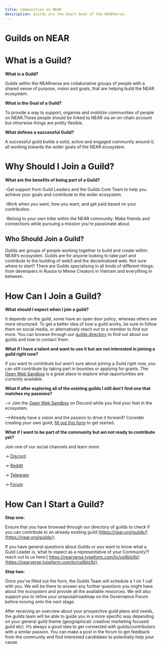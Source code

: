 ```yaml
---
title: Communities on NEAR
description: Guilds are the heart beat of the NEARVerse.
---
```


# Guilds on NEAR

<h1>What is a Guild?</h1>

**What is a Guild?** 

Guilds within the NEARverse are collaborative groups of people with a shared sense of purpose, vision and goals, that are helping build the NEAR ecosystem.

**What is the Goal of a Guild?** 

To provide a way to support, organise and mobilize communities of people on NEAR.These people should be linked to NEAR via an on-chain account but otherwise things are pretty flexible.

**What defines a successful Guild?**

A successful guild builds a solid, active and engaged community around it; all working towards the wider goals of the NEAR ecosystem. 

<h1>Why Should I Join a Guild?</h1>

**What are the benefits of being part of a Guild?**

-Get support from Guild Leaders and the Guilds Core Team to help you achieve your goals and contribute to the wider ecosystem. 

-Work when you want, how you want, and get paid based on your contribution.

-Belong to your own tribe within the NEAR community. Make friends and connections while pursuing a mission you’re passionate about.

<h2>Who Should Join a Guild?</h2>

Guilds are groups of people working together to build and create within NEAR’s ecosystem. Guilds are for anyone looking to take part and contribute to the building of web3 and the decentralized web. Not sure where to start? There are Guilds specialising in all kinds of different things: from developers in Russia to Meme Creators in Vietnam and everything in between. 

<h1> How Can I Join a Guild? </h1>

**What should I expect when I join a guild?**

It depends on the guild, some have an open door policy, whereas others are more structured. To get a better idea of how a guild works, be sure to follow them on social media, or alternatively reach out to a member to find out more. You can browse through our [guilds directory](https://near.org/guilds/) to find out about our guilds and how to contact them.

**What if I have a talent and want to use it but am not interested in joining a guild right now?**

If you want to contribute but aren’t sure about joining a Guild right now, you can still contribute by taking part in bounties or applying for grants. The [Open Web Sandbox](https://www.openwebsandbox.org/) is a great place to explore what opportunities are currently available. 

**What if after exploring all of the existing guilds I still don't find one that matches my passions?**

–> Join the [Open Web Sandbox](https://discord.com/invite/457bWnJqkQ) on Discord while you find your feet in the ecosystem. 

–>Already have a vision and the passion to drive it forward? Consider creating your own guild; [fill out this form](https://nearverse.typeform.com/to/vs6blz9z) to get started. 

**What if I want to be part of the community but am not ready to contribute yet?**

Join one of our social channels and learn more:

→ [Discord](https://discord.com/invite/UY9Xf2k)

→ [Reddit](https://www.reddit.com/r/nearprotocol)

→ [Telegram](https://t.me/cryptonear)

→ [Forum](https://gov.near.org/)



<h1> How Can I Start a Guild? </h1>

**Step one:**

Ensure that you have browsed through our directory of guilds to check if you can contribute to an already existing guild [https://near.org/guilds/](https://near.org/guilds/).

If you have general questions about Guilds or you want to know what a Guild Leader is, what to expect as a representative of your Community?! reach out to us here:[ https://nearverse.typeform.com/to/vs6blz9z](https://nearverse.typeform.com/to/vs6blz9z). 

**Step two:**

Once you’ve filled out the form, the Guilds Team will schedule a 1 on 1 call with you. We will be there to answer any further questions you might have about the ecosystem and provide all the available resources. We will also support you to refine your proposal/roadmap on the Governance Forum before moving onto the next stage. 

After receiving an overview about your prospective guild plans and needs, the guilds team will be able to guide you in a more specific way depending on your general guild theme (geographical/ creative/ marketing focused guild etc). It’s always a good idea to get connected with guilds/contributors with a similar passion. You can make a post in the forum to get feedback from the community and find interested candidates to potentially help your cause.  
